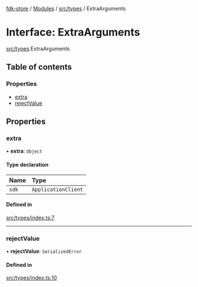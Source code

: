 [fdk-store](../README.md) / [Modules](../modules.md) / [src/types](../modules/src_types.md) / ExtraArguments

# Interface: ExtraArguments

[src/types](../modules/src_types.md).ExtraArguments

## Table of contents

### Properties

- [extra](src_types.ExtraArguments.md#extra)
- [rejectValue](src_types.ExtraArguments.md#rejectvalue)

## Properties

### extra

• **extra**: `Object`

#### Type declaration

| Name | Type |
| :------ | :------ |
| `sdk` | `ApplicationClient` |

#### Defined in

[src/types/index.ts:7](https://gitlab.com/fynd/regrowth/fynd-platform/themes/shadowfire/-/blob/ef78e90/src/types/index.ts#L7)

___

### rejectValue

• **rejectValue**: `SerializedError`

#### Defined in

[src/types/index.ts:10](https://gitlab.com/fynd/regrowth/fynd-platform/themes/shadowfire/-/blob/ef78e90/src/types/index.ts#L10)
